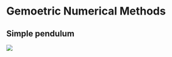 # Gemoetric Numerical Methods

## Simple pendulum
![](Baisc_implementations/Simple_Harmonic_Oscillator.png)
